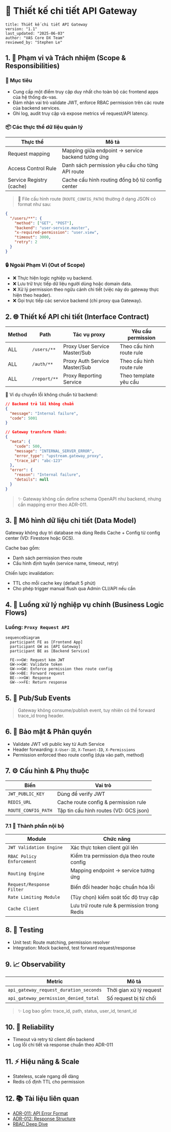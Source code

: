 # 📘 Thiết kế chi tiết API Gateway

```
title: Thiết kế chi tiết API Gateway
version: "1.1"
last_updated: "2025-06-03"
author: "VAS Core DX Team"
reviewed_by: "Stephen Le"
```

## 1. 🧭 Phạm vi và Trách nhiệm (Scope & Responsibilities)

### 🌟 Mục tiêu

- Cung cấp một điểm truy cập duy nhất cho toàn bộ các frontend apps của hệ thống dx-vas.
- Đảm nhận vai trò validate JWT, enforce RBAC permission trên các route của backend services.
- Ghi log, audit truy cập và expose metrics về request/API latency.

### 📦 Các thực thể dữ liệu quản lý

| Thực thể | Mô tả |
|----------------|--------|
| Request mapping | Mapping giữa endpoint -> service backend tương ứng |
| Access Control Rule | Danh sách permission yêu cầu cho từng API route |
| Service Registry (cache) | Cache cấu hình routing đồng bộ từ config center |

> 🔎 File cấu hình route (`ROUTE_CONFIG_PATH`) thường ở dạng JSON có format như sau:
```json
{
  "/users/**": {
    "method": ["GET", "POST"],
    "backend": "user-service.master",
    "x-required-permission": "user.view",
    "timeout": 3000,
    "retry": 2
  }
}
```

### 🔒 Ngoài Phạm Vi (Out of Scope)

- ❌ Thực hiện logic nghiệp vụ backend.
- ❌ Lưu trữ trực tiếp dữ liệu người dùng hoặc domain data.
- ❌ Xử lý permission theo ngữu cảnh chi tiết (việc này do gateway thực hiện theo header).
- ❌ Gọi trực tiếp các service backend (chỉ proxy qua Gateway).

## 2. 🌐 Thiết kế API chi tiết (Interface Contract)

| Method | Path                  | Tác vụ proxy                      | Yêu cầu permission          |
|--------|-----------------------|-------------------------------------|-------------------------------|
| ALL    | `/users/**`           | Proxy User Service Master/Sub       | Theo cấu hình route rule     |
| ALL    | `/auth/**`            | Proxy Auth Service Master/Sub       | Theo cấu hình route rule     |
| ALL    | `/report/**`          | Proxy Reporting Service             | Theo template yêu cầu         |

📌 Ví dụ chuyển lỗi không chuẩn từ backend:
```json
// Backend trả lỗi không chuẩn
{
  "message": "Internal failure",
  "code": 5001
}

// Gateway transform thành:
{
  "meta": {
    "code": 500,
    "message": "INTERNAL_SERVER_ERROR",
    "error_type": "upstream.gateway_proxy",
    "trace_id": "abc-123"
  },
  "error": {
    "reason": "Internal failure",
    "details": null
  }
}
```

> ✨ Gateway không cần define schema OpenAPI như backend, nhưng cần mapping error theo ADR-011.

## 3. 📃 Mô hình dữ liệu chi tiết (Data Model)

Gateway không duy trì database mà dùng Redis Cache + Config từ config center (VD: Firestore hoặc GCS).

Cache bao gồm:
- Danh sách permission theo route
- Cấu hình định tuyến (service name, timeout, retry)

Chiến lược invalidation:
- TTL cho mỗi cache key (default 5 phút)
- Cho phép trigger manual flush qua Admin CLI/API nếu cần

## 4. 🔄 Luồng xử lý nghiệp vụ chính (Business Logic Flows)

### Luồng: `Proxy Request API`
```mermaid
sequenceDiagram
  participant FE as [Frontend App]
  participant GW as [API Gateway]
  participant BE as [Backend Service]

  FE->>GW: Request kèm JWT
  GW->>GW: Validate token
  GW->>GW: Enforce permission theo route config
  GW->>BE: Forward request
  BE-->>GW: Response
  GW-->>FE: Return response
```

## 5. 📣 Pub/Sub Events

> Gateway không consume/publish event, tuy nhiên có thể forward trace_id trong header.

## 6. 🔐 Bảo mật & Phân quyền

- Validate JWT với public key từ Auth Service
- Header forwarding: `X-User-ID`, `X-Tenant-ID`, `X-Permissions`
- Permission enforced theo route config (dựa vào path, method)

## 7. ⚙️ Cấu hình & Phụ thuộc

| Biến | Vai trò |
|--------|------|
| `JWT_PUBLIC_KEY` | Dùng để verify JWT |
| `REDIS_URL` | Cache route config & permission rule |
| `ROUTE_CONFIG_PATH` | Tập tin cấu hình routes (VD: GCS json) |

### 7.1 🧩 Thành phần nội bộ

| Module | Chức năng |
|--------|-----------|
| `JWT Validation Engine` | Xác thực token client gửi lên |
| `RBAC Policy Enforcement` | Kiểm tra permission dựa theo route config |
| `Routing Engine` | Mapping endpoint -> service tương ứng |
| `Request/Response Filter` | Biến đổi header hoặc chuẩn hóa lỗi |
| `Rate Limiting Module` | (Tùy chọn) kiểm soát tốc độ truy cập |
| `Cache Client` | Lưu trữ route rule & permission trong Redis |

## 8. 🧪 Testing

- Unit test: Route matching, permission resolver
- Integration: Mock backend, test forward request/response

## 9. 📈 Observability

| Metric | Mô tả |
|--------|------|
| `api_gateway_request_duration_seconds` | Thời gian xử lý request |
| `api_gateway_permission_denied_total` | Số request bị từ chối |

> ✨ Log bao gồm: trace_id, path, status, user_id, tenant_id

## 10. 🔁 Reliability

- Timeout và retry từ client đến backend
- Log lỗi chi tiết và response chuẩn theo ADR-011

## 11. ⚡️ Hiệu năng & Scale

- Stateless, scale ngang dễ dàng
- Redis cố định TTL cho permission

## 12. 📚 Tài liệu liên quan

- [ADR-011: API Error Format](../../ADR/adr-011-api-error-format.md)
- [ADR-012: Response Structure](../../ADR/adr-012-response-structure.md)
- [RBAC Deep Dive](../../architecture/rbac-deep-dive.md)
